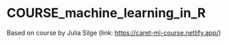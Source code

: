 # COURSE_machine_learning_in_R
Based on course by Julia Silge (link: https://caret-ml-course.netlify.app/) 
